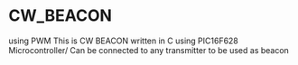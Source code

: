 # CW_BEACON
using PWM
This is CW BEACON written in C using PIC16F628 Microcontroller/
Can be connected to any transmitter to be used as beacon
